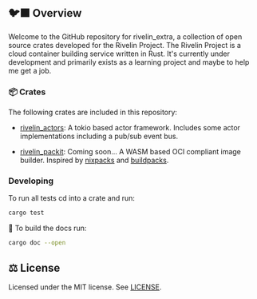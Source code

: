 ## 🐦‍⬛ Overview

Welcome to the GitHub repository for rivelin_extra, a collection of open source crates developed for the Rivelin Project. The Rivelin Project is a cloud container building service written in Rust. It's currently under development and primarily exists as a learning project and maybe to help me get a job.

### 📦 Crates

The following crates are included in this repository:

- [rivelin_actors](rivelin_actors): A tokio based actor framework. Includes some actor implementations including a pub/sub event bus.

- [rivelin_packit](rivelin_packit): Coming soon... A WASM based OCI compliant image builder. Inspired by [nixpacks](https://nixpacks.com/docs/getting-started) and [buildpacks](https://buildpacks.io/).

### Developing

To run all tests cd into a crate and run:

```sh
cargo test
```

📖 To build the docs run:

```sh
cargo doc --open
```

## ⚖️ License

Licensed under the MIT license. See [LICENSE](./LICENSE).
